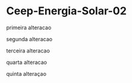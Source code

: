 # Ceep-Energia-Solar-02
primeira alteracao

segunda alteracao

terceira alteracao

quarta alteracao

quinta alteraçao